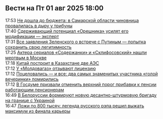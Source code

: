 <h2>Вести на Пт 01 авг 2025 18:00</h2><!--2025-08-01 17:53:00-->
<div class="rssn">
  <div><span class="smaller gray hspace">17:53</span> <a class="nodecor" href="https://eadaily.com/ru/news/2025/08/01/ne-doshla-do-byudzheta-v-samarskoy-oblasti-chinovnica-provalilas-v-dyru-u-tribuny">Не дошла до бюджета: в Самарской области чиновница провалилась в дыру у трибуны</a></div>
</div>
<div class="rssn">
  <div><span class="smaller gray hspace">17:40</span> <a class="nodecor" href="https://eadaily.com/ru/news/2025/08/01/sderzhivayushchiy-potencial-oreshnika-usilyat-ego-modifikacii-ekspert">Сдерживающий потенциал «Орешника» усилят его модификации — эксперт</a></div>
</div>
<div class="rssn">
  <div><span class="smaller gray hspace">17:31</span> <a class="nodecor" href="https://eadaily.com/ru/news/2025/08/01/vse-zayavleniya-zelenskogo-o-vstreche-s-putinym-popytka-sohranit-svoyu-legitimnost">Все заявления Зеленского о встрече с Путиным — попытка сохранить свою легитимность</a></div>
</div>
<div class="rssn">
  <div><span class="smaller gray hspace">17:25</span> <a class="nodecor" href="https://eadaily.com/ru/news/2025/08/01/aktera-serialov-soderzhanki-i-sklifosovskiy-nashli-mertvym-v-moskve">Актера сериалов «Содержанки» и «Склифосовский» нашли мертвым в Москве</a></div>
</div>
<div class="rssn">
  <div><span class="smaller gray hspace">17:18</span> <a class="nodecor" href="https://eadaily.com/ru/news/2025/08/01/kitay-postroit-v-kazahstane-dve-aes">Китай построит в Казахстане две АЭС</a></div>
</div>
<div class="rssn">
  <div><span class="smaller gray hspace">17:12</span> <a class="nodecor" href="https://eadaily.com/ru/news/2025/08/01/u-moldovagaz-otzyvayut-licenziyu">У «Молдовагаз» отзывают лицензию</a></div>
</div>
<div class="rssn">
  <div><span class="smaller gray hspace">17:12</span> <a class="nodecor" href="https://eadaily.com/ru/news/2025/08/01/pocelovalis-i-vse-dva-samyh-znamenityh-uchastnika-goloy-vecherinki-pomirilis">Поцеловались — и все: два самых знаменитых участника «голой вечеринки» помирились</a></div>
</div>
<div class="rssn">
  <div><span class="smaller gray hspace">17:12</span> <a class="nodecor" href="https://eadaily.com/ru/news/2025/08/01/v-gosdume-prizvali-otmenit-verhniy-porog-pribavki-k-pensii-rabotayushchim-pensioneram">В Госдуме призвали отменить верхний порог прибавки к пенсии работающим пенсионерам</a></div>
</div>
<div class="rssn">
  <div><span class="smaller gray hspace">16:49</span> <a class="nodecor" href="https://eadaily.com/ru/news/2025/08/01/v-belorussii-formiruyut-novuyu-desantno-shturmovuyu-brigadu-na-granice-s-ukrainoy">В Белоруссии формируют новую десантно-штурмовую бригаду на границе с Украиной</a></div>
</div>
<div class="rssn">
  <div><span class="smaller gray hspace">16:47</span> <a class="nodecor" href="https://eadaily.com/ru/news/2025/08/01/lozhi-po-800-tysyach-legenda-russkogo-repa-reshil-vyzhat-maksimum-iz-finala-karery">Ложи по 800 тысяч: легенда русского рэпа решил выжать максимум из финала карьеры</a></div>
</div>